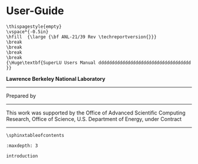 # User-Guide

```{raw} latex
\thispagestyle{empty}
\vspace*{-0.5in}
\hfill  {\large {\bf ANL-21/39 Rev \techreportversion{}}}
\break
\break
\break
\break
{\Huge\textbf{SuperLU Users Manual ddddddddddddddddddddddddddddddddddd }}
```

**Lawrence Berkeley National Laboratory**

______________________________________________________________________

Prepared by
______________________________________________________________________

This work was supported by the Office of Advanced Scientific Computing Research,
Office of Science, U.S. Department of Energy, under Contract 

______________________________________________________________________

```{raw} latex
\sphinxtableofcontents
```

```{toctree}
:maxdepth: 3

introduction
```
